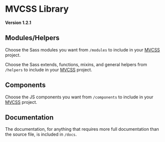 # MVCSS Library

**Version 1.2.1**

## Modules/Helpers

Choose the Sass modules you want from `/modules` to include in your [MVCSS](http://mvcss.github.io/) project.

Choose the Sass extends, functions, mixins, and general helpers from `/helpers` to include in your [MVCSS](http://mvcss.github.io/) project.

## Components

Choose the JS components you want from `/components` to include in your [MVCSS](http://mvcss.github.io/) project.

## Documentation

The documentation, for anything that requires more full documentation than the source file, is included in `/docs`.
